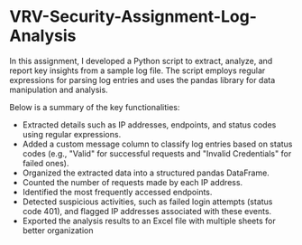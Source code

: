 # VRV-Security-Assignment-Log-Analysis
In this assignment, I developed a Python script to extract, analyze, and report key insights from a sample log file. The script employs regular expressions for parsing log entries and uses the pandas library for data manipulation and analysis.

Below is a summary of the key functionalities:
- Extracted details such as IP addresses, endpoints, and status codes using regular expressions.
- Added a custom message column to classify log entries based on status codes (e.g., "Valid" for successful requests and "Invalid Credentials" for failed ones).
- Organized the extracted data into a structured pandas DataFrame.
- Counted the number of requests made by each IP address.
- Identified the most frequently accessed endpoints.
- Detected suspicious activities, such as failed login attempts (status code 401), and flagged IP addresses associated with these events.
- Exported the analysis results to an Excel file with multiple sheets for better organization
